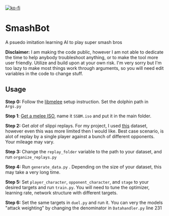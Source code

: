[![ko-fi](https://ko-fi.com/img/githubbutton_sm.svg)](https://ko-fi.com/E1E4O0VLC)

# SmashBot

A psuedo imitation learning AI to play super smash bros



**Disclaimer:** I am making the code public, however I am not able to dedicate the time to help anybody troubleshoot anything, or to make the tool more user friendly. Utilize and build upon at your own risk. I'm very sorry but I'm too lazy to make most things work through arguments, so you will need edit variables in the code to change stuff.

## Usage

**Step 0:** Follow the [libmelee](https://github.com/altf4/libmelee) setup instruction. Set the dolphin path in `Args.py`

**Step 1**: [Get a melee ISO](https://dolphin-emu.org/docs/guides/ripping-games/), name it `SSBM.iso` and put it in the main folder.

**Step 2:** Get *alot* of slippi replays. For my project, I used [this](https://drive.google.com/file/d/1ab6ovA46tfiPZ2Y3a_yS1J3k3656yQ8f/edit) dataset, however even this was more limited then I would like. Best case scenario, is alot of replay by a single player against a bunch of different opponents. Your mileage may vary.

**Step 3:** Change the `replay_folder` variable to the path to your dataset, and run `organize_replays.py`

**Step 4:** Run `generate_data.py` . Depending on the size of your dataset, this may take a very long time.

**Step 5:**  Set  `player_character`, `opponent_character`, and `stage` to your desired targets and run `train.py`. You will need to tune the optimizer, learning rate, network structure with different targets. 

**Step 6:** Set the same targets in `duel.py` and run it. You can very the models "attack weighting" by changing the denominator in `Datahandler.py` line 231




















